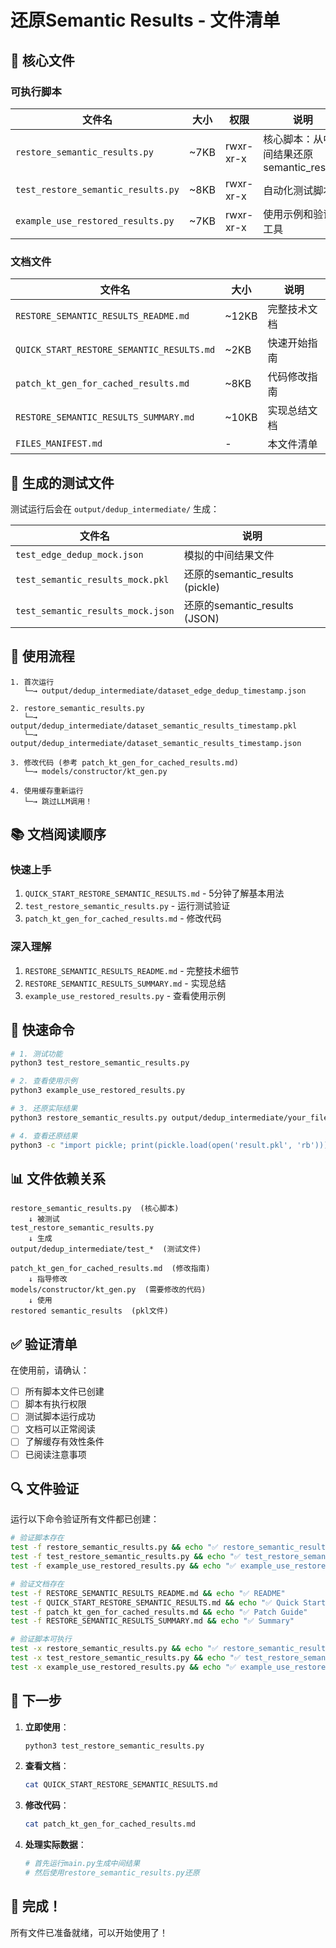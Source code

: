 # 还原Semantic Results - 文件清单

## 📁 核心文件

### 可执行脚本

| 文件名 | 大小 | 权限 | 说明 |
|--------|------|------|------|
| `restore_semantic_results.py` | ~7KB | rwxr-xr-x | 核心脚本：从中间结果还原semantic_results |
| `test_restore_semantic_results.py` | ~8KB | rwxr-xr-x | 自动化测试脚本 |
| `example_use_restored_results.py` | ~7KB | rwxr-xr-x | 使用示例和验证工具 |

### 文档文件

| 文件名 | 大小 | 说明 |
|--------|------|------|
| `RESTORE_SEMANTIC_RESULTS_README.md` | ~12KB | 完整技术文档 |
| `QUICK_START_RESTORE_SEMANTIC_RESULTS.md` | ~2KB | 快速开始指南 |
| `patch_kt_gen_for_cached_results.md` | ~8KB | 代码修改指南 |
| `RESTORE_SEMANTIC_RESULTS_SUMMARY.md` | ~10KB | 实现总结文档 |
| `FILES_MANIFEST.md` | - | 本文件清单 |

## 📂 生成的测试文件

测试运行后会在 `output/dedup_intermediate/` 生成：

| 文件名 | 说明 |
|--------|------|
| `test_edge_dedup_mock.json` | 模拟的中间结果文件 |
| `test_semantic_results_mock.pkl` | 还原的semantic_results (pickle) |
| `test_semantic_results_mock.json` | 还原的semantic_results (JSON) |

## 🔧 使用流程

```
1. 首次运行
   └─→ output/dedup_intermediate/dataset_edge_dedup_timestamp.json

2. restore_semantic_results.py
   └─→ output/dedup_intermediate/dataset_semantic_results_timestamp.pkl
   └─→ output/dedup_intermediate/dataset_semantic_results_timestamp.json

3. 修改代码 (参考 patch_kt_gen_for_cached_results.md)
   └─→ models/constructor/kt_gen.py

4. 使用缓存重新运行
   └─→ 跳过LLM调用！
```

## 📚 文档阅读顺序

### 快速上手
1. `QUICK_START_RESTORE_SEMANTIC_RESULTS.md` - 5分钟了解基本用法
2. `test_restore_semantic_results.py` - 运行测试验证
3. `patch_kt_gen_for_cached_results.md` - 修改代码

### 深入理解
1. `RESTORE_SEMANTIC_RESULTS_README.md` - 完整技术细节
2. `RESTORE_SEMANTIC_RESULTS_SUMMARY.md` - 实现总结
3. `example_use_restored_results.py` - 查看使用示例

## 🎯 快速命令

```bash
# 1. 测试功能
python3 test_restore_semantic_results.py

# 2. 查看使用示例
python3 example_use_restored_results.py

# 3. 还原实际结果
python3 restore_semantic_results.py output/dedup_intermediate/your_file.json

# 4. 查看还原结果
python3 -c "import pickle; print(pickle.load(open('result.pkl', 'rb')))"
```

## 📊 文件依赖关系

```
restore_semantic_results.py  (核心脚本)
    ↓ 被测试
test_restore_semantic_results.py
    ↓ 生成
output/dedup_intermediate/test_*  (测试文件)

patch_kt_gen_for_cached_results.md  (修改指南)
    ↓ 指导修改
models/constructor/kt_gen.py  (需要修改的代码)
    ↓ 使用
restored semantic_results  (pkl文件)
```

## ✅ 验证清单

在使用前，请确认：

- [ ] 所有脚本文件已创建
- [ ] 脚本有执行权限
- [ ] 测试脚本运行成功
- [ ] 文档可以正常阅读
- [ ] 了解缓存有效性条件
- [ ] 已阅读注意事项

## 🔍 文件验证

运行以下命令验证所有文件都已创建：

```bash
# 验证脚本存在
test -f restore_semantic_results.py && echo "✅ restore_semantic_results.py"
test -f test_restore_semantic_results.py && echo "✅ test_restore_semantic_results.py"
test -f example_use_restored_results.py && echo "✅ example_use_restored_results.py"

# 验证文档存在
test -f RESTORE_SEMANTIC_RESULTS_README.md && echo "✅ README"
test -f QUICK_START_RESTORE_SEMANTIC_RESULTS.md && echo "✅ Quick Start"
test -f patch_kt_gen_for_cached_results.md && echo "✅ Patch Guide"
test -f RESTORE_SEMANTIC_RESULTS_SUMMARY.md && echo "✅ Summary"

# 验证脚本可执行
test -x restore_semantic_results.py && echo "✅ restore_semantic_results.py is executable"
test -x test_restore_semantic_results.py && echo "✅ test_restore_semantic_results.py is executable"
test -x example_use_restored_results.py && echo "✅ example_use_restored_results.py is executable"
```

## 📝 下一步

1. **立即使用**：
   ```bash
   python3 test_restore_semantic_results.py
   ```

2. **查看文档**：
   ```bash
   cat QUICK_START_RESTORE_SEMANTIC_RESULTS.md
   ```

3. **修改代码**：
   ```bash
   cat patch_kt_gen_for_cached_results.md
   ```

4. **处理实际数据**：
   ```bash
   # 首先运行main.py生成中间结果
   # 然后使用restore_semantic_results.py还原
   ```

## 🎉 完成！

所有文件已准备就绪，可以开始使用了！
